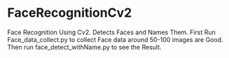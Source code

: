 # FaceRecognitionCv2
Face Recognition Using Cv2. Detects Faces and Names Them.
First Run Face_data_collect.py to collect Face data around 50-100 images are Good.
Then run face_detect_withName.py to see the Result.

